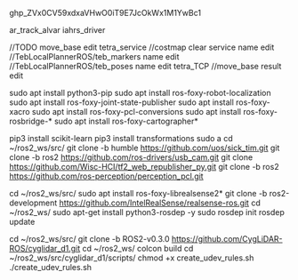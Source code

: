 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

ar_track_alvar
iahrs_driver

//TODO move_base edit
tetra_service
//costmap clear service name edit
//TebLocalPlannerROS/teb_markers name edit
//TebLocalPlannerROS/teb_poses name edit
tetra_TCP
//move_base result edit

sudo apt install python3-pip
sudo apt install ros-foxy-robot-localization
sudo apt install ros-foxy-joint-state-publisher
sudo apt install ros-foxy-xacro
sudo apt install ros-foxy-pcl-conversions
sudo apt install ros-foxy-rosbridge-*
sudo apt install ros-foxy-cartographer*

pip3 install scikit-learn
pip3 install transformations
sudo a
cd ~/ros2_ws/src/
git clone -b humble https://github.com/uos/sick_tim.git
git clone -b ros2 https://github.com/ros-drivers/usb_cam.git
git clone https://github.com/Wisc-HCI/tf2_web_republisher_py.git
git clone -b ros2 https://github.com/ros-perception/perception_pcl.git

cd ~/ros2_ws/src/
sudo apt install ros-foxy-librealsense2*
git clone -b ros2-development https://github.com/IntelRealSense/realsense-ros.git
cd ~/ros2_ws/
sudo apt-get install python3-rosdep -y
sudo rosdep init
rosdep update

cd ~/ros2_ws/src/
git clone -b ROS2-v0.3.0 https://github.com/CygLiDAR-ROS/cyglidar_d1.git
cd ~/ros2_ws/
colcon build
cd ~/ros2_ws/src/cyglidar_d1/scripts/
chmod +x create_udev_rules.sh
./create_udev_rules.sh